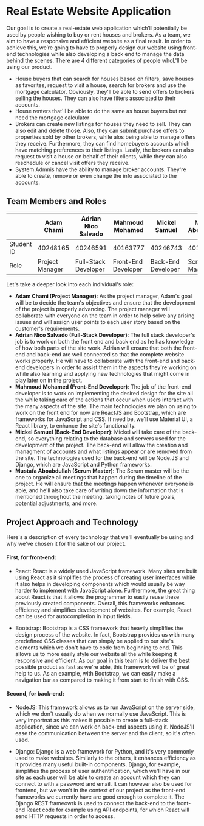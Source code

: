 # Real Estate Website Application

Our goal is to create a real-estate web application which’ll potentially be used by people wishing to buy or rent houses and brokers. As a team, we aim to have a responsive and efficient website as a final result. In order to achieve this, we’re going to have to properly design our website using front-end technologies while also developing a back end to manage the data behind the scenes.
There are 4 different categories of people whoL'll be using our product.
* House buyers that can search for houses based on filters, save houses as favorites, request to visit a house, search for brokers and use the mortgage calculator. Obviously, they'll be able to send offers to brokers selling the houses. They can also have filters associated to their accounts.
* House renters that'll be able to do the same as house buyers but not need the mortgage calculator
* Brokers can create new listings for houses they need to sell. They can also edit and delete those. Also, they can submit purchase offers to properties sold by other brokers, while alos being able to manage offers they receive. Furthermore, they can find homebuyers accounts which have matching preferences to their listings. Lastly, the brokers can also request to visit a house on behalf of their clients, while they can also reschedule or cancel visit offers they receive.
* System Admnis have the ability to manage broker accounts. They're able to create, remove or even change the info associated to the accounts.

## **Team Members and Roles**

|              | Adam Chami        | Adrian Nico Salvado    | Mahmoud Mohamed      | Mickel Samuel       | Mustafa Aboabdullah  |
|--------------|-------------------|------------------------|----------------------|---------------------|----------------------|
| Student ID   | 40248165          | 40246591               | 40163777             | 40246743            | 40199998             |
| Role         | Project Manager   | Full-Stack Developer   | Front-End Developer  | Back-End Developer  | Scrum Master         |


Let's take a deeper look into each individual's role:

* **Adam Chami (Project Manager)**: As the project manager, Adam's goal will be to decide the team's objectives and ensure that the development of the project is properly advancing. The project manager will collaborate with everyone on the team in order to help solve any arising issues and will assign user points to each user story based on the customer's requirements.
* **Adrian Nico Salvado (Full-Stack Developer)**: The full stack developer's job is to work on both the front end and back end as he has knowledge of how both parts of the site work. Adrian will ensure that both the front-end and back-end are well connected so that the complete website works properly. He will have to collaborate with the front-end and back-end developers in order to assist them in the aspects they're working on while also learning and applying new technologies that might come in play later on in the project.
* **Mahmoud Mohamed (Front-End Developer)**: The job of the front-end developer is to work on implementing the desired design for the site all the while taking care of the actions that occur when users interact with the many aspects of the site. The main technologies we plan on using to work on the front end for now are ReactJS and Bootstrap, which are frameworks for JavaScript and CSS. If need be, we'll use Material UI, a React library, to enhance the site's functionality.
* **Mickel Samuel (Back-End Developer)**: Mickel will take care of the back-end, so everything relating to the database and servers used for the development of the project. The back-end will allow the creation and managment of accounts and what listings appear or are removed from the site. The technologies used for the back-end will be Node.JS and Django, which are JavaScript and Python frameworks.
* **Mustafa Aboabdullah (Scrum Master)**: The Scrum master will be the one to organize all meetings that happen during the timeline of the project. He will ensure that the meetings happen whenever everyone is able, and he'll also take care of writing down the information that is mentioned throughout the meeting, taking notes of future goals, potential adjustments, and more.

## **Project Approach and Technology**
Here's a description of every technology that we'll eventually be using and why we've chosen it for the sake of our project.

#### First, for front-end:
* React: React is a widely used JavaScript framework. Many sites are built using React as it simplifies the process of creating user interfaces while it also helps in developing components which would usually be way harder to implement with JavaScript alone. Furthermore, the great thing about React is that it allows the programmer to easily reuse these previously created components. Overall, this frameworks enhances efficiency and simplifies development of websites. For example, React can be used for autocompletion in input fields.

* Bootstrap: Bootstrap is a CSS framework that heavily simplifies the design process of the website. In fact, Bootstrap provides us with many predefined CSS classes that can simply be applied to our site's elements which we don't have to code from beginning to end. This allows us to more easily style our website all the while keeping it responsive and efficient. As our goal in this team is to deliver the best possible product as fast as we're able, this framework will be of great help to us. As an example, with Bootstrap, we can easily make a navigation bar as compared to making it from start to finish with CSS.

#### Second, for back-end:
* NodeJS: This framework allows us to run JavaScript on the server side, which we don't usually do when we normally use JavaScript. This is very importnat as this makes it possible to create a full-stack application, since we can work on back-end aspects using it. NodeJS'll ease the communication between the server and the client, so it's often used.

* Django: Django is a web framework for Python, and it's very commonly used to make websites. Similarly to the others, it enhances efficiency as it provides many useful built-in components. Django, for example, simplifies the process of user authentification, which we'll have in our site as each user will be able to create an account which they can connect to with a password and email. It can however also be used for frontend, but we won't in the context of our project as the front-end frameworks we currently have are good enough to complete it. The Django REST frameowrk is used to connect the back-end to the front-end React code for example using API endpoints, for which React will send HTTP requests in order to access.

<!--
## List of questions:
* How do we divide our files for the gitHub
* The meeting minutes, how many times should we ideally meet a week
* Is the info we put enough
-->
